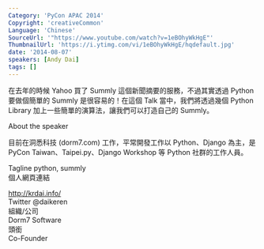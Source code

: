 ```yaml
---
Category: 'PyCon APAC 2014'
Copyright: 'creativeCommon'
Language: 'Chinese'
SourceUrl: '"https://www.youtube.com/watch?v=1eBOhyWkHgE"'
ThumbnailUrl: 'https://i.ytimg.com/vi/1eBOhyWkHgE/hqdefault.jpg'
date: '2014-08-07'
speakers: [Andy Dai]
tags: []
---
```

在去年的時候 Yahoo 買了 Summly 這個新聞摘要的服務，不過其實透過 Python 要做個簡單的 Summly 是很容易的！在這個 Talk 當中，我們將透過幾個 Python Library 加上一些簡單的演算法，讓我們可以打造自己的 Summly。


About the speaker

目前在洞悉科技 (dorm7.com) 工作，平常開發工作以 Python、Django 為主，是 PyCon Taiwan、Taipei.py、Django Workshop 等 Python 社群的工作人員。

Tagline
python, summly  
個人網頁連結

<http://krdai.info/>  
Twitter
@daikeren  
組織/公司  
Dorm7 Software  
頭銜  
Co-Founder  
